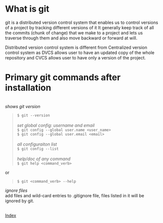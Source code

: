 
# What is git

git is a distributed version control system that enables us to control versions of a project by tracking different versions of it
It generally keep track of all the commits (chunk of change) that we make to a project and lets us traverse through them and also move backward or forward at will.

Distributed version control system is different from Centralized version control system as DVCS allows user to have an updated copy of the whole repository and CVCS allows user to have only a version of the project.

# Primary git commands after installation

\
_shows git version_  
>`$ git --version`  
\
_set global config: username and email_  
>`$ git config --global user.name <user_name>`  
>`$ git config --global user.email <email>`  
\
_all configuraiton list_  
>`$ git config --list`  
\
_help/doc of any command_  
>`$ git help <command_verb>`  

or  

>`$ git <command_verb> --help`  

_ignore files_  
add files and wild-card entries to .gitignore file, files listed in it will be ignored by git.  

\
[Index][index]

[index]: ../index.md
